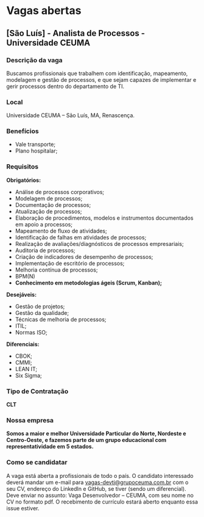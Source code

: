 # Vagas abertas

## [São Luís] - Analista de Processos - Universidade CEUMA

### Descrição da vaga

Buscamos profissionais que trabalhem com identificação, mapeamento, modelagem e gestão de processos, e que sejam capazes de implementar e gerir processos dentro do departamento de TI.

### Local

Universidade CEUMA – São Luís, MA, Renascença.

### Benefícios

- Vale transporte;
- Plano hospitalar;

### Requisitos

**Obrigatórios:**

- Análise de processos corporativos;
- Modelagem de processos;
- Documentação de processos;
- Atualização de processos;
- Elaboração de procedimentos, modelos e instrumentos documentados em apoio a processos;
- Mapeamento de fluxo de atividades;
- Identificação de falhas em atividades de processos;
- Realização de avaliações/diagnósticos de processos empresariais;
- Auditoria de processos;
- Criação de indicadores de desempenho de processos;
- Implementação de escritório de processos;
- Melhoria contínua de processos;
- BPM(N)
- **Conhecimento em metodologias ágeis (Scrum, Kanban);**


**Desejáveis:**

- Gestão de projetos;
- Gestão da qualidade;
- Técnicas de melhoria de processos;
- ITIL;
- Normas ISO;

**Diferenciais:**

- CBOK;
- CMMI;
- LEAN IT;
- Six Sigma;

### Tipo de Contratação

**CLT**

### Nossa empresa

**Somos a maior e melhor Universidade Particular do Norte, Nordeste e Centro-Oeste, e fazemos parte de um grupo educacional com representatividade em 5 estados.**

### Como se candidatar

A vaga está aberta a profissionais de todo o país. O candidato interessado deverá mandar um e-mail para vagas-devti@grupoceuma.com.br com o seu CV, endereço do LinkedIn e GitHub, se tiver (sendo um diferencial). Deve enviar no assunto: Vaga Desenvolvedor – CEUMA, com seu nome no CV no formato pdf.
O recebimento de currículo estará aberto enquanto essa issue estiver.
